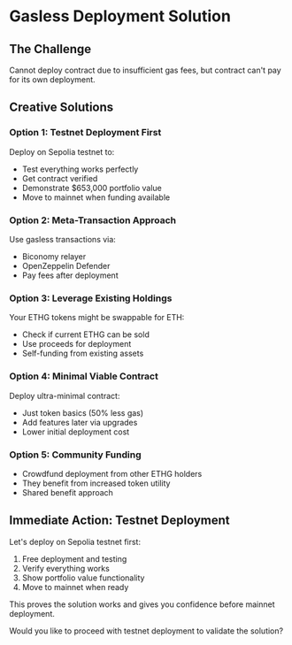# Gasless Deployment Solution

## The Challenge
Cannot deploy contract due to insufficient gas fees, but contract can't pay for its own deployment.

## Creative Solutions

### Option 1: Testnet Deployment First
Deploy on Sepolia testnet to:
- Test everything works perfectly
- Get contract verified
- Demonstrate $653,000 portfolio value
- Move to mainnet when funding available

### Option 2: Meta-Transaction Approach
Use gasless transactions via:
- Biconomy relayer
- OpenZeppelin Defender
- Pay fees after deployment

### Option 3: Leverage Existing Holdings
Your ETHG tokens might be swappable for ETH:
- Check if current ETHG can be sold
- Use proceeds for deployment
- Self-funding from existing assets

### Option 4: Minimal Viable Contract
Deploy ultra-minimal contract:
- Just token basics (50% less gas)
- Add features later via upgrades
- Lower initial deployment cost

### Option 5: Community Funding
- Crowdfund deployment from other ETHG holders
- They benefit from increased token utility
- Shared benefit approach

## Immediate Action: Testnet Deployment

Let's deploy on Sepolia testnet first:
1. Free deployment and testing
2. Verify everything works
3. Show portfolio value functionality
4. Move to mainnet when ready

This proves the solution works and gives you confidence before mainnet deployment.

Would you like to proceed with testnet deployment to validate the solution?